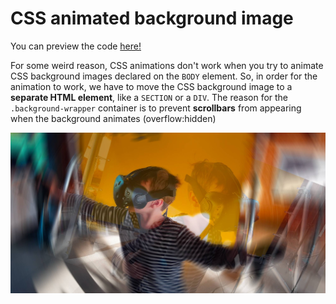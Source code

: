 # CSS animated background image
You can preview the code [here!](https://htmlpreview.github.io/?https://github.com/davidvandenbor/snippets/blob/master/css-animated-background-image/index.html)

For some weird reason, CSS animations don't work when you try to animate CSS background images declared on the ``BODY`` element. So, in order for the animation to work, we have to move the CSS background image to a **separate HTML element**, like a ``SECTION`` or a ``DIV``. The reason for the ``.background-wrapper`` container is to prevent **scrollbars** from appearing when the background animates (overflow:hidden)

<a href="https://htmlpreview.github.io/?https://github.com/davidvandenbor/snippets/blob/master/css-animated-background-image/index.html"><img src="background.jpg" /></a>
